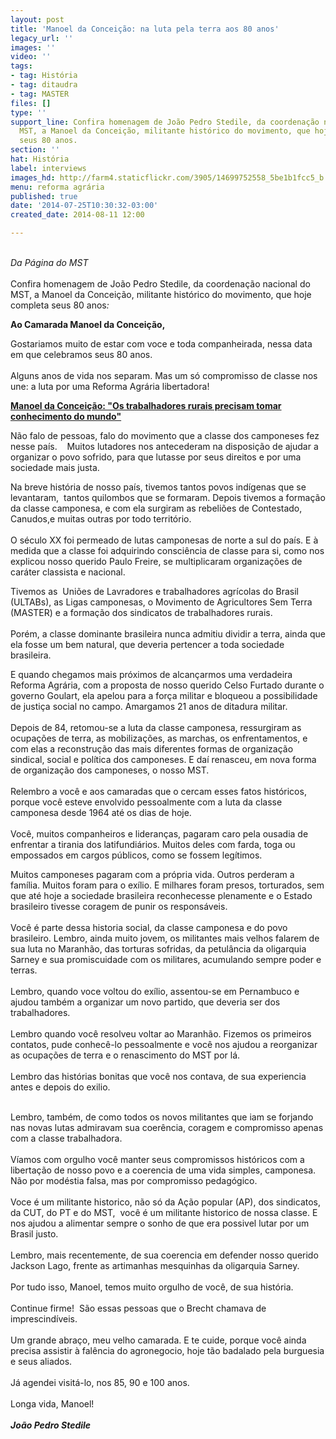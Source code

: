 ```yaml
---
layout: post
title: 'Manoel da Conceição: na luta pela terra aos 80 anos'
legacy_url: ''
images: ''
video: ''
tags:
- tag: História
- tag: ditaudra
- tag: MASTER
files: []
type: ''
support_line: Confira homenagem de João Pedro Stedile, da coordenação nacional do
  MST, a Manoel da Conceição, militante histórico do movimento, que hoje completa
  seus 80 anos.
section: ''
hat: História
label: interviews
images_hd: http://farm4.staticflickr.com/3905/14699752558_5be1b1fcc5_b.jpg
menu: reforma agrária
published: true
date: '2014-07-25T10:30:32-03:00'
created_date: 2014-08-11 12:00

---
```

<p><br />
<em>Da P&aacute;gina do&nbsp;MST</em><br />
<br />
Confira homenagem de Jo&atilde;o Pedro Stedile, da coordena&ccedil;&atilde;o nacional do MST, a Manoel da Concei&ccedil;&atilde;o, militante hist&oacute;rico do movimento, que hoje completa seus 80 anos<em>:</em></p>

<p><strong>A</strong><strong>o Camarada Manoel da Concei&ccedil;&atilde;o,</strong></p>

<p>Gostariamos muito de estar com voce e toda companheirada, nessa data em que celebramos seus 80 anos.<br />
&nbsp;<br />
Alguns anos de vida nos separam. Mas um s&oacute; compromisso de classe nos une: a luta por uma Reforma Agr&aacute;ria libertadora!</p>

<p><a href="http://www.mst.org.br/node/16327"><strong>Manoel da Concei&ccedil;&atilde;o: &quot;Os trabalhadores rurais precisam tomar conhecimento do mundo&quot;</strong></a></p>

<p>N&atilde;o falo de pessoas, falo do movimento que a classe dos camponeses fez nesse pa&iacute;s.&nbsp;&nbsp;&nbsp; Muitos lutadores nos antecederam na disposi&ccedil;&atilde;o de ajudar a organizar o povo sofrido, para que lutasse por seus direitos e por uma sociedade mais justa.&nbsp;</p>

<p>Na breve hist&oacute;ria de nosso pa&iacute;s, tivemos tantos povos ind&iacute;genas que se levantaram,&nbsp; tantos quilombos que se formaram. Depois tivemos a forma&ccedil;&atilde;o da classe camponesa, e com ela surgiram as rebeli&otilde;es de Contestado, Canudos,e muitas outras por todo territ&oacute;rio.<br />
&nbsp;<br />
O s&eacute;culo XX foi permeado de lutas camponesas de norte a sul do pa&iacute;s. E &agrave; medida que a classe foi adquirindo consci&ecirc;ncia de classe para si, como nos explicou nosso querido Paulo Freire, se multiplicaram organiza&ccedil;&otilde;es de car&aacute;ter classista e nacional.</p>

<p>Tivemos as&nbsp; Uni&otilde;es de Lavradores e trabalhadores agr&iacute;colas do Brasil (ULTABs), as Ligas camponesas, o Movimento de Agricultores Sem Terra (MASTER) e a forma&ccedil;&atilde;o dos sindicatos de trabalhadores rurais.<br />
&nbsp;<br />
Por&eacute;m, a classe dominante brasileira nunca admitiu dividir a terra, ainda que ela fosse um bem natural, que deveria pertencer a toda sociedade brasileira.</p>

<p>E quando chegamos mais pr&oacute;ximos de alcan&ccedil;armos uma verdadeira Reforma Agr&aacute;ria, com a proposta de nosso querido Celso Furtado durante o governo Goulart, ela apelou para a for&ccedil;a militar e bloqueou a possibilidade de justi&ccedil;a social no campo. Amargamos 21 anos de ditadura militar.<br />
&nbsp;<br />
Depois de 84, retomou-se a luta da classe camponesa, ressurgiram as ocupa&ccedil;&otilde;es de terra, as mobiliza&ccedil;&otilde;es, as marchas, os enfrentamentos, e com elas a reconstru&ccedil;&atilde;o das mais diferentes formas de organiza&ccedil;&atilde;o sindical, social e pol&iacute;tica dos camponeses. E da&iacute; renasceu, em nova forma de organiza&ccedil;&atilde;o dos camponeses, o nosso MST.<br />
&nbsp;<br />
Relembro a voc&ecirc; e aos camaradas que o cercam esses fatos hist&oacute;ricos, porque voc&ecirc; esteve envolvido pessoalmente com a luta da classe camponesa desde 1964 at&eacute; os dias de hoje.<br />
&nbsp;<br />
Voc&ecirc;, muitos companheiros e lideran&ccedil;as, pagaram caro pela ousadia de enfrentar a tirania dos latifundi&aacute;rios. Muitos deles com farda, toga ou empossados em cargos p&uacute;blicos, como se fossem leg&iacute;timos.&nbsp;</p>

<p>Muitos camponeses pagaram com a pr&oacute;pria vida. Outros perderam a fam&iacute;lia. Muitos foram para o ex&iacute;lio. E milhares foram presos, torturados, sem que at&eacute; hoje a sociedade brasileira reconhecesse plenamente e o Estado brasileiro tivesse coragem de punir os respons&aacute;veis.<br />
&nbsp;<br />
Voc&ecirc; &eacute; parte dessa historia social, da classe camponesa e do povo brasileiro. Lembro, ainda muito jovem, os militantes mais velhos falarem de sua luta no Maranh&atilde;o, das torturas sofridas, da petul&acirc;ncia da oligarquia Sarney e sua promiscuidade com os militares, acumulando sempre poder e terras.<br />
&nbsp;<br />
Lembro, quando voce voltou do ex&iacute;lio, assentou-se em Pernambuco e ajudou tamb&eacute;m a organizar um novo partido, que deveria ser dos trabalhadores.<br />
&nbsp;<br />
Lembro quando voc&ecirc; resolveu voltar ao Maranh&atilde;o. Fizemos os primeiros contatos, pude conhec&ecirc;-lo pessoalmente e voc&ecirc; nos ajudou a reorganizar as ocupa&ccedil;&otilde;es de terra e o renascimento do MST por l&aacute;.<br />
&nbsp;<br />
Lembro das hist&oacute;rias bonitas que voc&ecirc; nos contava, de sua experiencia antes e depois do exilio.&nbsp;</p>

<p><br />
Lembro, tamb&eacute;m, de como todos os novos militantes que iam se forjando nas novas lutas admiravam sua coer&ecirc;ncia, coragem e compromisso apenas com a classe trabalhadora.<br />
&nbsp;<br />
V&iacute;amos com orgulho voc&ecirc; manter seus compromissos hist&oacute;ricos com a liberta&ccedil;&atilde;o de nosso povo e a coerencia de uma vida simples, camponesa. N&atilde;o por mod&eacute;stia falsa, mas por compromisso pedag&oacute;gico.<br />
&nbsp;<br />
Voce &eacute; um militante historico, n&atilde;o s&oacute; da A&ccedil;&atilde;o popular (AP), dos sindicatos, da CUT, do PT e do MST,&nbsp; voc&ecirc; &eacute; um militante historico de nossa classe. E nos ajudou a alimentar sempre o sonho de que era possivel lutar por um Brasil justo.<br />
&nbsp;<br />
Lembro, mais recentemente, de sua coerencia em defender nosso querido Jackson Lago, frente as artimanhas mesquinhas da oligarquia Sarney.<br />
&nbsp;<br />
Por tudo isso, Manoel, temos muito orgulho de voc&ecirc;, de sua hist&oacute;ria.<br />
&nbsp;<br />
Continue firme!&nbsp; S&atilde;o essas pessoas que o Brecht chamava de imprescind&iacute;veis.<br />
&nbsp;<br />
Um grande abra&ccedil;o, meu velho camarada. E te cuide, porque voc&ecirc; ainda precisa assistir &agrave; fal&ecirc;ncia do agronegocio, hoje t&atilde;o badalado pela burguesia e seus aliados.<br />
&nbsp;<br />
J&aacute; agendei visit&aacute;-lo, nos 85, 90 e 100 anos.<br />
&nbsp;<br />
Longa vida, Manoel!<br />
<br />
<strong><em>Jo&atilde;o Pedro Stedile</em></strong></p>
